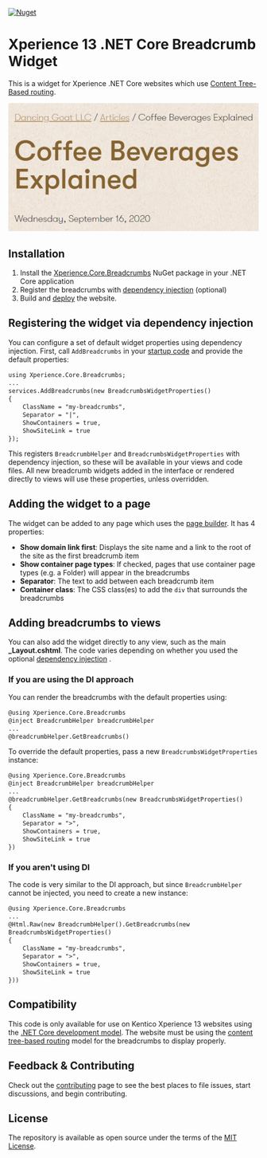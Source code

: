 [![Nuget](https://img.shields.io/nuget/v/Xperience.Core.Breadcrumbs)](https://www.nuget.org/packages/Xperience.Core.Breadcrumbs)

# Xperience 13 .NET Core Breadcrumb Widget

This is a widget for Xperience .NET Core websites which use [Content Tree-Based routing](https://docs.xperience.io/developing-websites/implementing-routing/content-tree-based-routing).

![screenshot](screenshot.png)

## Installation

1. Install the [Xperience.Core.Breadcrumbs](https://www.nuget.org/packages/Xperience.Core.Breadcrumbs) NuGet package in your .NET Core application
1. Register the breadcrumbs with [dependency injection](#registering-the-widget-via-dependency-injection) (optional)
1. Build and [deploy](https://docs.xperience.io/developing-websites/developing-xperience-applications-using-asp-net-core/deploying-and-hosting-asp-net-core-applications) the website.

## Registering the widget via dependency injection

You can configure a set of default widget properties using dependency injection. First, call `AddBreadcrumbs` in your [startup code](https://docs.xperience.io/developing-websites/developing-xperience-applications-using-asp-net-core/starting-with-asp-net-core-development#StartingwithASP.NETCoredevelopment-Configuringapplicationstartup) and provide the default properties:

```
using Xperience.Core.Breadcrumbs;
...
services.AddBreadcrumbs(new BreadcrumbsWidgetProperties()
{
    ClassName = "my-breadcrumbs",
    Separator = "|",
    ShowContainers = true,
    ShowSiteLink = true
});
```

This registers `BreadcrumbHelper` and `BreadcrumbsWidgetProperties` with dependency injection, so these will be available in your views and code files. All new breadcrumb widgets added in the interface or rendered directly to views will use these properties, unless overridden.


## Adding the widget to a page

The widget can be added to any page which uses the [page builder](https://docs.xperience.io/developing-websites/page-builder-development/creating-pages-with-editable-areas). It has 4 properties:

- **Show domain link first**: Displays the site name and a link to the root of the site as the first breadcrumb item
- **Show container page types**: If checked, pages that use container page types (e.g. a Folder) will appear in the breadcrumbs
- **Separator**: The text to add between each breadcrumb item
- **Container class**: The CSS class(es) to add the `div` that surrounds the breadcrumbs

## Adding breadcrumbs to views

You can also add the widget directly to any view, such as the main **_Layout.cshtml**. The code varies depending on whether you used the optional [dependency injection](#registering-the-widget-via-dependency-injection) .

### If you are using the DI approach

You can render the breadcrumbs with the default properties using:

```
@using Xperience.Core.Breadcrumbs
@inject BreadcrumbHelper breadcrumbHelper
...
@breadcrumbHelper.GetBreadcrumbs()
```

To override the default properties, pass a new `BreadcrumbsWidgetProperties` instance:

```
@using Xperience.Core.Breadcrumbs
@inject BreadcrumbHelper breadcrumbHelper
...
@breadcrumbHelper.GetBreadcrumbs(new BreadcrumbsWidgetProperties()
{
    ClassName = "my-breadcrumbs",
    Separator = ">",
    ShowContainers = true,
    ShowSiteLink = true
})
```

### If you aren't using DI

The code is very similar to the DI approach, but since `BreadcrumbHelper` cannot be injected, you need to create a new instance:

```
@using Xperience.Core.Breadcrumbs
...
@Html.Raw(new BreadcrumbHelper().GetBreadcrumbs(new BreadcrumbsWidgetProperties()
{
    ClassName = "my-breadcrumbs",
    Separator = ">",
    ShowContainers = true,
    ShowSiteLink = true
}))
```

## Compatibility

This code is only available for use on Kentico Xperience 13 websites using the [.NET Core development model](https://docs.xperience.io/developing-websites/developing-xperience-applications-using-asp-net-core). The website must be using the [content tree-based routing](https://docs.xperience.io/developing-websites/implementing-routing/content-tree-based-routing) model for the breadcrumbs to display properly.

## Feedback & Contributing

Check out the [contributing](https://github.com/kentico-ericd/xperience-core-breadcrumbs/blob/master/CONTRIBUTING.md) page to see the best places to file issues, start discussions, and begin contributing.

## License

The repository is available as open source under the terms of the [MIT License](https://opensource.org/licenses/MIT).
